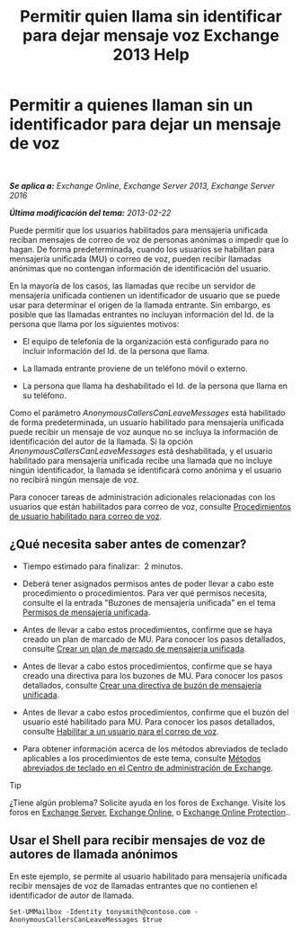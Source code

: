 ﻿---
title: 'Permitir quien llama sin identificar para dejar mensaje voz Exchange 2013 Help'
TOCTitle: Permitir a quienes llaman sin un identificador para dejar un mensaje de voz
ms:assetid: 51367d98-e17c-4bcf-8b14-208bd1ac3af0
ms:mtpsurl: https://technet.microsoft.com/es-es/library/Bb232040(v=EXCHG.150)
ms:contentKeyID: 49895623
ms.date: 05/22/2018
mtps_version: v=EXCHG.150
ms.translationtype: MT
---

# Permitir a quienes llaman sin un identificador para dejar un mensaje de voz

 

_**Se aplica a:** Exchange Online, Exchange Server 2013, Exchange Server 2016_

_**Última modificación del tema:** 2013-02-22_

Puede permitir que los usuarios habilitados para mensajería unificada reciban mensajes de correo de voz de personas anónimas o impedir que lo hagan. De forma predeterminada, cuando los usuarios se habilitan para mensajería unificada (MU) o correo de voz, pueden recibir llamadas anónimas que no contengan información de identificación del usuario.

En la mayoría de los casos, las llamadas que recibe un servidor de mensajería unificada contienen un identificador de usuario que se puede usar para determinar el origen de la llamada entrante. Sin embargo, es posible que las llamadas entrantes no incluyan información del Id. de la persona que llama por los siguientes motivos:

  - El equipo de telefonía de la organización está configurado para no incluir información del Id. de la persona que llama.

  - La llamada entrante proviene de un teléfono móvil o externo.

  - La persona que llama ha deshabilitado el Id. de la persona que llama en su teléfono.

Como el parámetro *AnonymousCallersCanLeaveMessages* está habilitado de forma predeterminada, un usuario habilitado para mensajería unificada puede recibir un mensaje de voz aunque no se incluya la información de identificación del autor de la llamada. Si la opción *AnonymousCallersCanLeaveMessages* está deshabilitada, y el usuario habilitado para mensajería unificada recibe una llamada que no incluye ningún identificador, la llamada se identificará como anónima y el usuario no recibirá ningún mensaje de voz.

Para conocer tareas de administración adicionales relacionadas con los usuarios que están habilitados para correo de voz, consulte [Procedimientos de usuario habilitado para correo de voz](voice-mail-enabled-user-procedures-exchange-2013-help.md).

## ¿Qué necesita saber antes de comenzar?

  - Tiempo estimado para finalizar:  2 minutos.

  - Deberá tener asignados permisos antes de poder llevar a cabo este procedimiento o procedimientos. Para ver qué permisos necesita, consulte el la entrada "Buzones de mensajería unificada" en el tema [Permisos de mensajería unificada](unified-messaging-permissions-exchange-2013-help.md).

  - Antes de llevar a cabo estos procedimientos, confirme que se haya creado un plan de marcado de MU. Para conocer los pasos detallados, consulte [Crear un plan de marcado de mensajería unificada](create-a-um-dial-plan-exchange-2013-help.md).

  - Antes de llevar a cabo estos procedimientos, confirme que se haya creado una directiva para los buzones de MU. Para conocer los pasos detallados, consulte [Crear una directiva de buzón de mensajería unificada](create-a-um-mailbox-policy-exchange-2013-help.md).

  - Antes de llevar a cabo estos procedimientos, confirme que el buzón del usuario esté habilitado para MU. Para conocer los pasos detallados, consulte [Habilitar a un usuario para el correo de voz](enable-a-user-for-voice-mail-exchange-2013-help.md).

  - Para obtener información acerca de los métodos abreviados de teclado aplicables a los procedimientos de este tema, consulte [Métodos abreviados de teclado en el Centro de administración de Exchange](keyboard-shortcuts-in-the-exchange-admin-center-exchange-online-protection-help.md).


> [!TIP]
> ¿Tiene algún problema? Solicite ayuda en los foros de Exchange. Visite los foros en <A href="https://go.microsoft.com/fwlink/p/?linkid=60612">Exchange Server</A>, <A href="https://go.microsoft.com/fwlink/p/?linkid=267542">Exchange Online</A>, o <A href="https://go.microsoft.com/fwlink/p/?linkid=285351">Exchange Online Protection</A>..



## Usar el Shell para recibir mensajes de voz de autores de llamada anónimos

En este ejemplo, se permite al usuario habilitado para mensajería unificada recibir mensajes de voz de llamadas entrantes que no contienen el identificador de autor de llamada.

    Set-UMMailbox -Identity tonysmith@contoso.com -AnonymousCallersCanLeaveMessages $true

